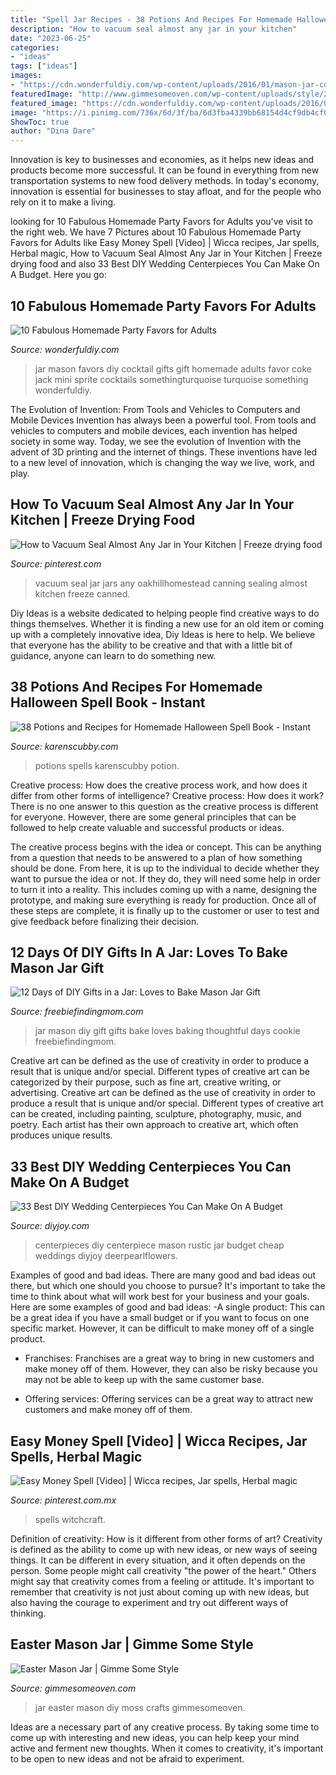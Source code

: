 ```yaml
---
title: "Spell Jar Recipes - 38 Potions And Recipes For Homemade Halloween Spell Book"
description: "How to vacuum seal almost any jar in your kitchen"
date: "2023-06-25"
categories:
- "ideas"
tags: ["ideas"]
images:
- "https://cdn.wonderfuldiy.com/wp-content/uploads/2016/01/mason-jar-cocktail-favors.jpg"
featuredImage: "http://www.gimmesomeoven.com/wp-content/uploads/style/2013/03/IMG_4557-1.jpg"
featured_image: "https://cdn.wonderfuldiy.com/wp-content/uploads/2016/01/mason-jar-cocktail-favors.jpg"
image: "https://i.pinimg.com/736x/6d/3f/ba/6d3fba4339bb68154d4cf9db4cf0291c.jpg"
ShowToc: true
author: "Dina Dare"
---
```



Innovation is key to businesses and economies, as it helps new ideas and products become more successful. It can be found in everything from new transportation systems to new food delivery methods. In today's economy, innovation is essential for businesses to stay afloat, and for the people who rely on it to make a living.

	

		
looking for 10 Fabulous Homemade Party Favors for Adults you've visit to the right web. We have 7 Pictures about 10 Fabulous Homemade Party Favors for Adults like Easy Money Spell [Video] | Wicca recipes, Jar spells, Herbal magic, How to Vacuum Seal Almost Any Jar in Your Kitchen | Freeze drying food and also 33 Best DIY Wedding Centerpieces You Can Make On A Budget. Here you go:
		
    
## 10 Fabulous Homemade Party Favors For Adults

<img loading=lazy src="https://cdn.wonderfuldiy.com/wp-content/uploads/2016/01/mason-jar-cocktail-favors.jpg" onerror="this.onerror=null;this.src='https://tse2.mm.bing.net/th?id=OIP.mcxaSoSNCW5QuEcd7AqN-QHaLH&amp;pid=15.1';" alt="10 Fabulous Homemade Party Favors for Adults">

_Source: wonderfuldiy.com_

>jar mason favors diy cocktail gifts gift homemade adults favor coke jack mini sprite cocktails somethingturquoise turquoise something wonderfuldiy. 

	

The Evolution of Invention: From Tools and Vehicles to Computers and Mobile Devices
Invention has always been a powerful tool. From tools and vehicles to computers and mobile devices, each invention has helped society in some way. Today, we see the evolution of Invention with the advent of 3D printing and the internet of things. These inventions have led to a new level of innovation, which is changing the way we live, work, and play.

    
## How To Vacuum Seal Almost Any Jar In Your Kitchen | Freeze Drying Food

<img loading=lazy src="https://i.pinimg.com/736x/c5/de/c4/c5dec4fe16f6a1d6a50e184920a6d901.jpg" onerror="this.onerror=null;this.src='https://tse2.mm.bing.net/th?id=OIP.KaffimwnzYKRti5Nt7vvfwHaLH&amp;pid=15.1';" alt="How to Vacuum Seal Almost Any Jar in Your Kitchen | Freeze drying food">

_Source: pinterest.com_

>vacuum seal jar jars any oakhillhomestead canning sealing almost kitchen freeze canned. 

	

Diy Ideas is a website dedicated to helping people find creative ways to do things themselves. Whether it is finding a new use for an old item or coming up with a completely innovative idea, Diy Ideas is here to help. We believe that everyone has the ability to be creative and that with a little bit of guidance, anyone can learn to do something new.

    
## 38 Potions And Recipes For Homemade Halloween Spell Book - Instant

<img loading=lazy src="https://www.karenscubby.com/uploads/2/5/9/6/25960160/s388361348346636296_p18_i88_w2396.jpeg" onerror="this.onerror=null;this.src='https://tse2.mm.bing.net/th?id=OIP.VIJ20U4Umi3G3aS4SdY5qgHaJw&amp;pid=15.1';" alt="38 Potions and Recipes for Homemade Halloween Spell Book - Instant">

_Source: karenscubby.com_

>potions spells karenscubby potion. 

	

Creative process: How does the creative process work, and how does it differ from other forms of intelligence?
Creative process: How does it work?
There is no one answer to this question as the creative process is different for everyone. However, there are some general principles that can be followed to help create valuable and successful products or ideas. 

The creative process begins with the idea or concept. This can be anything from a question that needs to be answered to a plan of how something should be done. From here, it is up to the individual to decide whether they want to pursue the idea or not. If they do, they will need some help in order to turn it into a reality. This includes coming up with a name, designing the prototype, and making sure everything is ready for production. Once all of these steps are complete, it is finally up to the customer or user to test and give feedback before finalizing their decision.

    
## 12 Days Of DIY Gifts In A Jar: Loves To Bake Mason Jar Gift

<img loading=lazy src="https://www.freebiefindingmom.com/wp-content/uploads/2014/11/diygiftsinajarlovestobakemasonjargift.jpg" onerror="this.onerror=null;this.src='https://tse1.mm.bing.net/th?id=OIP.4r2WIXBLySdFZWMvnRxi6AHaKk&amp;pid=15.1';" alt="12 Days of DIY Gifts in a Jar: Loves to Bake Mason Jar Gift">

_Source: freebiefindingmom.com_

>jar mason diy gift gifts bake loves baking thoughtful days cookie freebiefindingmom. 

	

Creative art can be defined as the use of creativity in order to produce a result that is unique and/or special. Different types of creative art can be categorized by their purpose, such as fine art, creative writing, or advertising.
Creative art can be defined as the use of creativity in order to produce a result that is unique and/or special. Different types of creative art can be created, including painting, sculpture, photography, music, and poetry. Each artist has their own approach to creative art, which often produces unique results.

    
## 33 Best DIY Wedding Centerpieces You Can Make On A Budget

<img loading=lazy src="https://diyjoy.com/wp-content/uploads/2017/05/Rustic-Blue-Mason-Jar-Wedding-Centerpiece.jpg" onerror="this.onerror=null;this.src='https://tse3.mm.bing.net/th?id=OIP.D-Fr7zl27GKXB2MuIrlFrwHaLH&amp;pid=15.1';" alt="33 Best DIY Wedding Centerpieces You Can Make On A Budget">

_Source: diyjoy.com_

>centerpieces diy centerpiece mason rustic jar budget cheap weddings diyjoy deerpearlflowers. 

	

Examples of good and bad ideas.
There are many good and bad ideas out there, but which one should you choose to pursue? It's important to take the time to think about what will work best for your business and your goals. Here are some examples of good and bad ideas: 
-A single product: This can be a great idea if you have a small budget or if you want to focus on one specific market. However, it can be difficult to make money off of a single product.

- Franchises: Franchises are a great way to bring in new customers and make money off of them. However, they can also be risky because you may not be able to keep up with the same customer base.

- Offering services: Offering services can be a great way to attract new customers and make money off of them.

    
## Easy Money Spell [Video] | Wicca Recipes, Jar Spells, Herbal Magic

<img loading=lazy src="https://i.pinimg.com/736x/6d/3f/ba/6d3fba4339bb68154d4cf9db4cf0291c.jpg" onerror="this.onerror=null;this.src='https://tse4.mm.bing.net/th?id=OIP.3Wms3hSR9mvJz59Scu0asQHaNK&amp;pid=15.1';" alt="Easy Money Spell [Video] | Wicca recipes, Jar spells, Herbal magic">

_Source: pinterest.com.mx_

>spells witchcraft. 

	

Definition of creativity: How is it different from other forms of art?
Creativity is defined as the ability to come up with new ideas, or new ways of seeing things. It can be different in every situation, and it often depends on the person. Some people might call creativity "the power of the heart." Others might say that creativity comes from a feeling or attitude. It's important to remember that creativity is not just about coming up with new ideas, but also having the courage to experiment and try out different ways of thinking.

    
## Easter Mason Jar | Gimme Some Style

<img loading=lazy src="http://www.gimmesomeoven.com/wp-content/uploads/style/2013/03/IMG_4557-1.jpg" onerror="this.onerror=null;this.src='https://tse1.mm.bing.net/th?id=OIP.KPDcovdZeKZkPxaFFwLlAgHaLk&amp;pid=15.1';" alt="Easter Mason Jar | Gimme Some Style">

_Source: gimmesomeoven.com_

>jar easter mason diy moss crafts gimmesomeoven. 

	

Ideas are a necessary part of any creative process. By taking some time to come up with interesting and new ideas, you can help keep your mind active and ferment new thoughts. When it comes to creativity, it's important to be open to new ideas and not be afraid to experiment.

